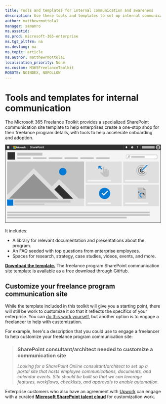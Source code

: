 ```yaml
---
title: Tools and templates for internal communication and awareness 
description: Use these tools and templates to set up internal communications about an enterprise freelancer program.
author: matthewrmottola1
manager: samanro
ms.assetid: 
ms.prod: microsoft-365-enterprise
ms.tgt_pltfrm: na
ms.devlang: na
ms.topic: article
ms.author: matthewrmottola1
localization_priority: None 
ms.custom: M365FreelanceToolkit
ROBOTS: NOINDEX, NOFOLLOW
---
```

Tools and templates for internal communication
==============================================

The Microsoft 365 Freelance Toolkit provides a specialized SharePoint communication site template to help enterprises create a one-stop shop for their freelance program details, with tools to help accelerate onboarding and adoption.

![website](media\M365_Freelance_communication_commsite.png)

It includes:
- A library for relevant documentation and presentations about the program.
- An FAQ seeded with top questions from enterprise employees.
- Spaces for research, strategy, case studies, videos, events, and more.



**[Download the template.](downloads.md)** The freelance program SharePoint communication site template is available as a free download through GitHub.

Customize your freelance program communication site
---------------------------------------------------

While the template included in this toolkit will give you a starting point, there will still be work to customize it so that it reflects the specifics of your enterprise. You can [do this work yourself](https://support.office.com/article/320b43e5-b047-4fda-8381-f61e8ac7f59b), but another option is to engage a freelancer to help with customization.

For example, here's a description that you could use to engage a freelancer to help customize your freelance program communication site:

> ### SharePoint consultant/architect needed to customize a communication site
> *Looking for a SharePoint Online consultant/architect to set up a portal site that hosts employee communications, documents, and calendar events. Site should be built so that we can leverage features, workflows, checklists, and approvals to enable automation.*

Enterprise customers who also have an agreement with [Upwork](https://www.upwork.com/enterprise/) can engage with a curated **[Microsoft SharePoint talent cloud](clouds.md)** for customization work.
